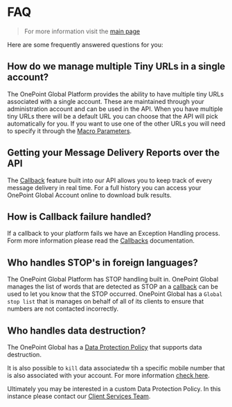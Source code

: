 # FAQ

> For more information visit the [main page](../README.md)

Here are some frequently answered questions for you:

## How do we manage multiple Tiny URLs in a single account?

The OnePoint Global Platform provides the ability to have multiple tiny URLs associated with a single account. These are maintained through your administration account and can be used in the API. When you have multiple tiny URLs there will be a default URL you can choose that the API will pick automatically for you. If you want to use one of the other URLs you will need to specify it through the [Macro Parameters](Macros.md).

## Getting your Message Delivery Reports over the API

The [Callback](Callbacks.md) feature built into our API allows you to keep track of every message delivery in real time. For a full history you can access your OnePoint Global Account online to download bulk results.

## How is Callback failure handled?

If a callback to your platform fails we have an Exception Handling process. Form more information please read the [Callbacks](Callbacks.md) documentation.

## Who handles STOP's in foreign languages?

The OnePoint Global Platform has STOP handling built in. OnePoint Global manages the list of words that are detected as STOP an a [callback](Callbacks.md) can be used to let you know that the STOP occurred. OnePoint Global has a `Global stop list` that is manages on behalf of all of its clients to ensure that numbers are not contacted incorrectly.

## Who handles data destruction?

The OnePoint Global has a [Data Protection Policy](http://resources.onepointglobal.com/data-protection/) that supports data destruction.

It is also possible to `kill` data associatedw tih a specific mobile number that is also associated with your account. For more information [check here](Message.md).

Ultimately you may be interested in a custom Data Protection Policy. In this instance please contact our [Client Services Team](support@onepointglobal.com).

